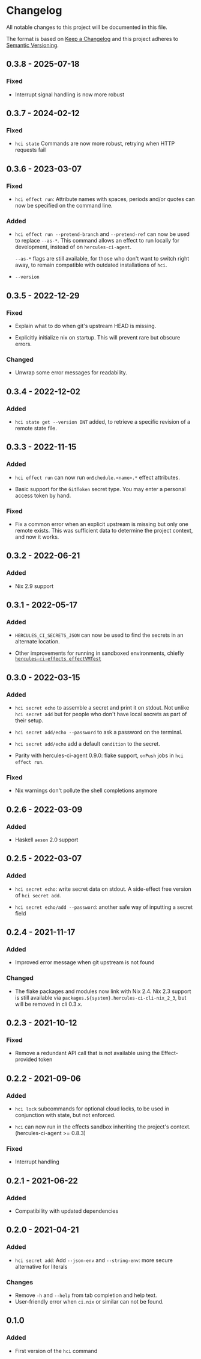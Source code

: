 # Changelog

All notable changes to this project will be documented in this file.

The format is based on [Keep a Changelog](http://keepachangelog.com/en/1.0.0/)
and this project adheres to [Semantic Versioning](http://semver.org/spec/v2.0.0.html).

## 0.3.8 - 2025-07-18

### Fixed

- Interrupt signal handling is now more robust

## 0.3.7 - 2024-02-12

### Fixed

 - `hci state` Commands are now more robust, retrying when HTTP requests fail

## 0.3.6 - 2023-03-07

### Fixed

 - `hci effect run`: Attribute names with spaces, periods and/or quotes can now be specified on the command line.

### Added

 - `hci effect run --pretend-branch` and `--pretend-ref` can now be used to replace `--as-*`.
   This command allows an effect to run locally for development, instead of on `hercules-ci-agent`.

   `--as-*` flags are still available, for those who don't want to switch right away, to remain compatible with outdated installations of `hci`.

 - `--version`

## 0.3.5 - 2022-12-29

### Fixed

 - Explain what to do when git's upstream HEAD is missing.

 - Explicitly initialize nix on startup. This will prevent rare but obscure errors.

### Changed

 - Unwrap some error messages for readability.

## 0.3.4 - 2022-12-02

### Added

 - `hci state get --version INT` added, to retrieve a specific revision of a remote state file.

## 0.3.3 - 2022-11-15

### Added

 - `hci effect run` can now run `onSchedule.<name>.*` effect attributes.

 - Basic support for the `GitToken` secret type. You may enter a personal access token
   by hand.

### Fixed

 - Fix a common error when an explicit upstream is missing but only one remote exists.
   This was sufficient data to determine the project context, and now it works.

## 0.3.2 - 2022-06-21

### Added

 - Nix 2.9 support

## 0.3.1 - 2022-05-17

### Added

 - `HERCULES_CI_SECRETS_JSON` can now be used to find the secrets
   in an alternate location.

 - Other improvements for running in sandboxed environments, chiefly
   [`hercules-ci-effects effectVMTest`](https://docs.hercules-ci.com/hercules-ci-effects/reference/nix-functions/effectvmtest/)

## 0.3.0 - 2022-03-15

### Added

 - `hci secret echo` to assemble a secret and print it on stdout.
   Not unlike `hci secret add` but for people who don't have local
   secrets as part of their setup.

 - `hci secret add/echo --password` to ask a password on the terminal.

 - `hci secret add/echo` add a default `condition` to the secret.

 - Parity with hercules-ci-agent 0.9.0: flake support, `onPush` jobs
   in `hci effect run`.

### Fixed

 - Nix warnings don't pollute the shell completions anymore

## 0.2.6 - 2022-03-09

### Added

 - Haskell `aeson` 2.0 support

## 0.2.5 - 2022-03-07

### Added

 - `hci secret echo`: write secret data on stdout. A side-effect free version of `hci secret add`.

 - `hci secret echo/add --password`: another safe way of inputting a secret field

## 0.2.4 - 2021-11-17

### Added

 - Improved error message when git upstream is not found

### Changed

 - The flake packages and modules now link with Nix 2.4.
   Nix 2.3 support is still available via `packages.${system}.hercules-ci-cli-nix_2_3`, but will be removed in cli 0.3.x.

## 0.2.3 - 2021-10-12

### Fixed

 - Remove a redundant API call that is not available using the Effect-provided token

## 0.2.2 - 2021-09-06

### Added

 - `hci lock` subcommands for optional cloud locks, to be used in conjunction with state, but not enforced.

 - `hci` can now run in the effects sandbox inheriting the project's context. (hercules-ci-agent >= 0.8.3)

### Fixed

 - Interrupt handling

## 0.2.1 - 2021-06-22

### Added

 - Compatibility with updated dependencies

## 0.2.0 - 2021-04-21

### Added

 - `hci secret add`: Add `--json-env` and `--string-env`: more secure alternative for literals

### Changes

 - Remove `-h` and `--help` from tab completion and help text.
 - User-friendly error when `ci.nix` or similar can not be found.

## 0.1.0

### Added

 - First version of the `hci` command
